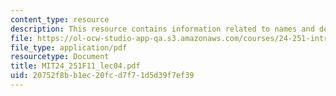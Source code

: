 ```yaml
---
content_type: resource
description: This resource contains information related to names and descriptions.
file: https://ol-ocw-studio-app-qa.s3.amazonaws.com/courses/24-251-introduction-to-philosophy-of-language-fall-2011/20752f8bb1ec20fcd7f71d5d39f7ef39_MIT24_251F11_lec04.pdf
file_type: application/pdf
resourcetype: Document
title: MIT24_251F11_lec04.pdf
uid: 20752f8b-b1ec-20fc-d7f7-1d5d39f7ef39
---
```


